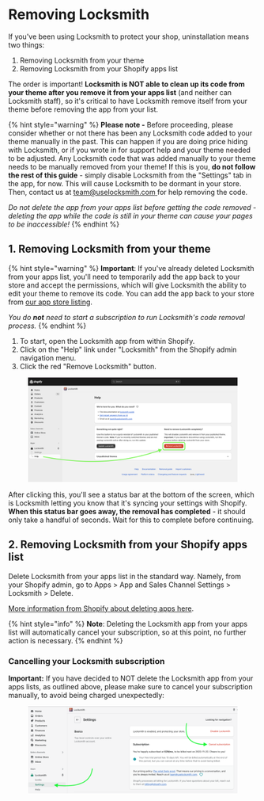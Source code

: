# Removing Locksmith

If you've been using Locksmith to protect your shop, uninstallation means two things:

1. Removing Locksmith from your theme
2. Removing Locksmith from your Shopify apps list

The order is important! **Locksmith is NOT able to clean up its code from your theme after you remove it from your apps list** (and neither can Locksmith staff), so it's critical to have Locksmith remove itself from your theme before removing the app from your list.

{% hint style="warning" %}
**Please note -** Before proceeding, please consider whether or not there has been any Locksmith code added to your theme manually in the past. This can happen if you are doing price hiding with Locksmith, or if you wrote in for support help and your theme needed to be adjusted. Any Locksmith code that was added manually to your theme needs to be manually removed from your theme!  If this is you, **do not follow the rest of this guide** - simply disable Locksmith from the "Settings" tab in the app, for now. This will cause Locksmith to be dormant in your store. Then, contact us at [team@uselocksmith.com ](mailto:team@uselocksmith.com)for help removing the code.&#x20;

_Do not delete the app from your apps list before getting the code removed - deleting the app while the code is still in your theme can cause your pages to be inaccessible!_
{% endhint %}

## 1. Removing Locksmith from your theme

{% hint style="warning" %}
**Important**: If you've already deleted Locksmith from your apps list, you'll need to temporarily add the app back to your store and accept the permissions, which will give Locksmith the ability to edit your theme to remove its code. You can add the app back to your store from [our app store listing](https://apps.shopify.com/locksmith).&#x20;

_You do **not** need to start a subscription to run Locksmith's code removal process._
{% endhint %}

1. To start, open the Locksmith app from within Shopify.&#x20;
2. Click on the "Help" link under "Locksmith" from the Shopify admin navigation menu.
3. Click the red "Remove Locksmith" button.

<figure><img src="../.gitbook/assets/removeLocksmithButtonHelpPage.png" alt=""><figcaption></figcaption></figure>

After clicking this, you'll see a status bar at the bottom of the screen, which is Locksmith letting you know that it's syncing your settings with Shopify. **When this status bar goes away, the removal has completed** - it should only take a handful of seconds. Wait for this to complete before continuing.

## 2. Removing Locksmith from your Shopify apps list

Delete Locksmith from your apps list in the standard way. Namely, from your Shopify admin, go to Apps > App and Sales Channel Settings > Locksmith > Delete.

[More information from Shopify about deleting apps here](https://help.shopify.com/en/manual/apps/working-with-apps#uninstall-an-app).

{% hint style="info" %}
**Note**: Deleting the Locksmith app from your apps list will automatically cancel your subscription, so at this point, no further action is necessary.
{% endhint %}

### Cancelling your Locksmith subscription

**Important:** If you have decided to NOT delete the Locksmith app from your apps lists, as outlined above, please make sure to cancel your subscription manually, to avoid being charged unexpectedly:

<figure><img src="../.gitbook/assets/Screen Shot 2022-11-07 at 1.02.21 PM.png" alt=""><figcaption></figcaption></figure>
